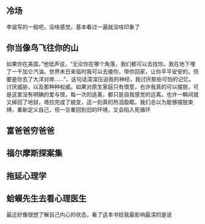 ## 冷场

李诞写的一般吧，没啥感觉。基本看过一遍就没啥印象了

## 你当像鸟飞往你的山

如果你在美国，”他低声说，“无论你在哪个角落，我们都可以去找你。我在地下埋了一千加仑汽油。世界末日来临时我可以去接你，带你回家，让你平平安安的。但要是你去了大洋对岸……”，这句话深深压迫我的神经，我讨厌那些可怕的记忆，讨厌威胁，以及那种种权威。如果对原生家庭只有恨意，也许我真的可以摆脱，可是这里没有明确的爱与恨，每一次的逃离，都只是自我感觉的远离。也许一瞬间就又掉回了地狱，塔拉完成了蜕变，这一刻真的热泪盈眶。我们总以为能够摆脱束缚，重新定义自己，但一旦重回到旧的环境，又会陷入死循环

## 富爸爸穷爸爸

## 福尔摩斯探案集

## 拖延心理学

## 蛤蟆先生去看心理医生

最近好像很想了解自己内心的状态，看了这本书给我最影响最深的是说
